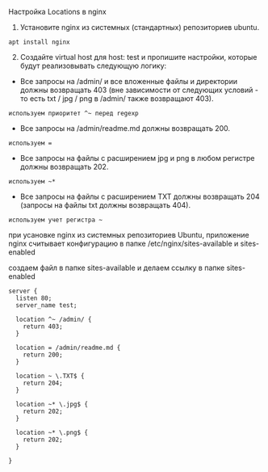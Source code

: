 Настройка Locations в nginx

1. Установите nginx из системных (стандартных) репозиториев ubuntu.
```
apt install nginx
```

2. Создайте virtual host для host: test и пропишите настройки, которые будут реализовывать следующую логику:  
- Все запросы на /admin/ и все вложенные файлы и директории должны возвращать 403 (вне зависимости от следующих условий - то есть txt / jpg / png в /admin/ также возвращают 403). 

```
используем приоритет ^~ перед regexp
```
- Все запросы на /admin/readme.md должны возвращать 200.  
```
используем =
```
- Все запросы на файлы с расширением jpg и png в любом регистре должны возвращать 202.
  
```
используем ~*
```
- Все запросы на файлы с расширением TXT должны возвращать 204 (запросы на файлы txt должны возвращать 404).

```
используем учет регистра ~
```

при усановке nginx из системных репозиториев Ubuntu, приложение nginx считывает конфигурацию в папке /etc/nginx/sites-available и sites-enabled

создаем файл в папке sites-available и делаем ссылку в папке sites-enabled


```
server {
  listen 80;
  server_name test;

  location ^~ /admin/ {
    return 403;
  }

  location = /admin/readme.md {
    return 200;
  }
  
  location ~ \.TXT$ {
    return 204;
  }
  
  location ~* \.jpg$ {
    return 202;
  }
      
  location ~* \.png$ {
    return 202;
  }
  
}
```